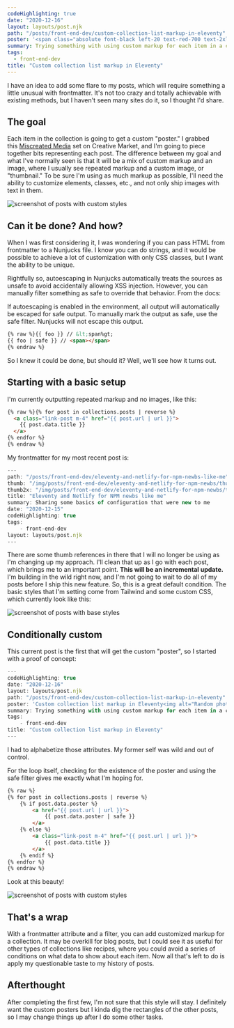 ```yaml
---
codeHighlighting: true
date: "2020-12-16"
layout: layouts/post.njk
path: "/posts/front-end-dev/custom-collection-list-markup-in-eleventy"
poster: '<span class="absolute font-black left-20 text-red-700 text-2xl top-32 w-32">Custom collection list markup in Eleventy</span><img alt="Hard drive wrapped in plastic" src="/img/posts/front-end-dev/custom-collection-list-markup-in-eleventy/poster-bg-1x.jpg" srcset="/img/posts/front-end-dev/custom-collection-list-markup-in-eleventy/poster-bg-1x.jpg, /img/posts/front-end-dev/custom-collection-list-markup-in-eleventy/poster-bg-2x.jpg 2x" height="413" width="308" />'
summary: Trying something with using custom markup for each item in a collection list
tags:
  - front-end-dev
title: "Custom collection list markup in Eleventy"
---
```


I have an idea to add some flare to my posts, which will require something a little unusual with frontmatter. It's not too crazy and totally achievable with existing methods, but I haven't seen many sites do it, so I thought I'd share.

## The goal

Each item in the collection is going to get a custom "poster." I grabbed this [Miscreated Media](https://creativemarket.com/MockupCloud/4180470-Miscreated-Media-Mockup-Creator) set on Creative Market, and I'm going to piece together bits representing each post. The difference between my goal and what I've normally seen is that it will be a mix of custom markup and an image, where I usually see repeated markup and a custom image, or "thumbnail." To be sure I'm using as much markup as possible, I'll need the ability to customize elements, classes, etc., and not only ship images with text in them.

<img alt="screenshot of posts with custom styles" class="full-to-half-bleed md:my-12" loading="lazy" src="/img/posts/front-end-dev/custom-collection-list-markup-in-eleventy/screenshot-custom.jpg">

## Can it be done? And how?

When I was first considering it, I was wondering if you can pass HTML from frontmatter to a Nunjucks file. I know you can do strings, and it would be possible to achieve a lot of customization with only CSS classes, but I want the ability to be unique.

Rightfully so, autoescaping in Nunjucks automatically treats the sources as unsafe to avoid accidentally allowing XSS injection. However, you can manually filter something as safe to override that behavior. From the docs:

If autoescaping is enabled in the environment, all output will automatically be escaped for safe output. To manually mark the output as safe, use the safe filter. Nunjucks will not escape this output.

```html
{% raw %}{{ foo }} // &lt;span%gt;
{{ foo | safe }} // <span></span>
{% endraw %}
```

So I knew it could be done, but should it? Well, we'll see how it turns out.

## Starting with a basic setup

I'm currently outputting repeated markup and no images, like this:

```html
{% raw %}{% for post in collections.posts | reverse %}
  <a class="link-post m-4" href="{{ post.url | url }}">
    {{ post.data.title }}
  </a>
{% endfor %}
{% endraw %}
```

My frontmatter for my most recent post is:

```js
---
path: "/posts/front-end-dev/eleventy-and-netlify-for-npm-newbs-like-me"
thumb: "/img/posts/front-end-dev/eleventy-and-netlify-for-npm-newbs/thumb.png"
thumb2x: "/img/posts/front-end-dev/eleventy-and-netlify-for-npm-newbs/thumb@2x.png"
title: "Eleventy and Netlify for NPM newbs like me"
summary: Sharing some basics of configuration that were new to me
date: "2020-12-15"
codeHighlighting: true
tags:
	- front-end-dev
layout: layouts/post.njk
---
```

There are some thumb references in there that I will no longer be using as I'm changing up my approach. I'll clean that up as I go with each post, which brings me to an important point. **This will be an incremental update.** I'm building in the wild right now, and I'm not going to wait to do all of my posts before I ship this new feature. So, this is a great default condition. The basic styles that I'm setting come from Tailwind and some custom CSS, which currently look like this:

<img alt="screenshot of posts with base styles" class="full-to-half-bleed md:my-12" loading="lazy" src="/img/posts/front-end-dev/custom-collection-list-markup-in-eleventy/screenshot-posts.png">

## Conditionally custom

This current post is the first that will get the custom "poster", so I started with a proof of concept:

```js
---
codeHighlighting: true
date: "2020-12-16"
layout: layouts/post.njk
path: "/posts/front-end-dev/custom-collection-list-markup-in-eleventy"
poster: 'Custom collection list markup in Eleventy<img alt="Random photo retrieved as a placeholder" src="<https://i.picsum.photos/id/590/200/300.jpg?hmac=rMKCd22eXuQjtVujiifOrJzm-dBuhO8blicB93xN4y4>" />'
summary: Trying something with using custom markup for each item in a collection list
tags:
	- front-end-dev
title: "Custom collection list markup in Eleventy"
---
```
I had to alphabetize those attributes. My former self was wild and out of control.

For the loop itself, checking for the existence of the poster and using the safe filter gives me exactly what I'm hoping for.

```html
{% raw %}
{% for post in collections.posts | reverse %}
	{% if post.data.poster %}
		<a href="{{ post.url | url }}">
			{{ post.data.poster | safe }}
		</a>
	{% else %}
		<a class="link-post m-4" href="{{ post.url | url }}">
			{{ post.data.title }}
		</a>
	{% endif %}
{% endfor %}
{% endraw %}
```
Look at this beauty!

<img alt="screenshot of posts with custom styles" class="full-to-half-bleed md:my-12" loading="lazy" src="/img/posts/front-end-dev/custom-collection-list-markup-in-eleventy/screenshot-custom-post.jpg">

## That's a wrap

With a frontmatter attribute and a filter, you can add customized markup for a collection. It may be overkill for blog posts, but I could see it as useful for other types of collections like recipes, where you could avoid a series of conditions on what data to show about each item. Now all that's left to do is apply my questionable taste to my history of posts.

## Afterthought

After completing the first few, I'm not sure that this style will stay. I definitely want the custom posters but I kinda dig the rectangles of the other posts, so I may change things up after I do some other tasks.